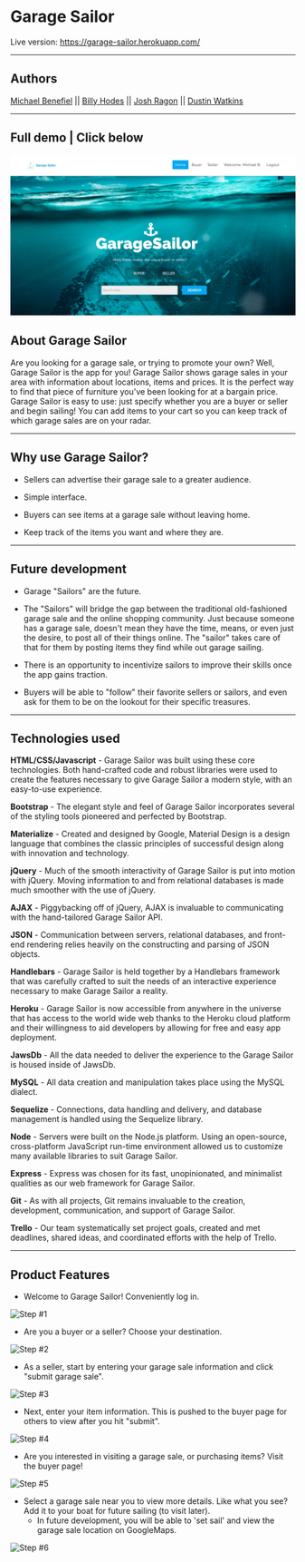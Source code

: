 <h1>Garage Sailor</h1>

Live version: https://garage-sailor.herokuapp.com/
<hr></hr>

<h2> Authors </h2>

[Michael Benefiel](https://github.com/mjbenefiel) || [Billy Hodes](https://github.com/bhodes) || [Josh Ragon](https://github.com/jlrt37) || [Dustin Watkins](https://github.com/watkins656)


<hr></hr>

<h2> Full demo | Click below </h2>

[![Garage Sailor](public/img/garage-sailor.jpg)](https://youtu.be/sVho6BaKim8)

<h2> About Garage Sailor</h2>
Are you looking for a garage sale, or trying to promote your own? Well, Garage Sailor is the app for you! Garage Sailor shows garage sales in your area with information about locations, items and prices. It is the perfect way to find that piece of furniture you've been looking for at a bargain price. Garage Sailor is easy to use: just specify whether you are a buyer or seller and begin sailing! You can add items to your cart so you can keep track of which garage sales are on your radar.
<hr></hr>
<h2> Why use Garage Sailor? </h2>

- Sellers can advertise their garage sale to a greater audience.

- Simple interface.

- Buyers can see items at a garage sale without leaving home.

- Keep track of the items you want and where they are.
<hr></hr>
<h2> Future development </h2>

- Garage "Sailors" are the future. 

- The "Sailors" will bridge the gap between the traditional old-fashioned garage sale and the online shopping community.  Just because someone has a garage sale, doesn't mean they have the time, means, or even just the desire, to post all of their things online.  The "sailor" takes care of that for them by posting items they find while out garage sailing.  

- There is an opportunity to incentivize sailors to improve their skills once the app gains traction. 

- Buyers will be able to "follow" their favorite sellers or sailors, and even ask for them to be on the lookout for their specific treasures. 


<hr></hr>

<h2>Technologies used</h2>

<strong>HTML/CSS/Javascript</strong> - Garage Sailor was built using these core technologies. Both hand-crafted code and robust libraries were used to create the features necessary to give Garage Sailor a modern style, with an easy-to-use experience.  

<strong>Bootstrap</strong> - The elegant style and feel of Garage Sailor incorporates several of the styling tools pioneered and perfected by Bootstrap. 

<strong>Materialize</strong> - Created and designed by Google, Material Design is a design language that combines the classic principles of successful design along with innovation and technology. 

<strong>jQuery</strong> - Much of the smooth interactivity of Garage Sailor is put into motion with jQuery.  Moving information to and from relational databases is made much smoother with the use of jQuery.    

<strong>AJAX</strong> - Piggybacking off of jQuery, AJAX is invaluable to communicating with the hand-tailored Garage Sailor API.

<strong>JSON</strong> - Communication between servers, relational databases, and front-end rendering relies heavily on the constructing and parsing of JSON objects.  

<strong>Handlebars</strong> - Garage Sailor is held together by a Handlebars framework that was carefully crafted to suit the needs of an interactive experience necessary to make Garage Sailor a reality.

<strong>Heroku</strong> - Garage Sailor is now accessible from anywhere in the universe that has access to the world wide web thanks to the Heroku cloud platform and their willingness to aid developers by allowing for free and easy app deployment.

<strong>JawsDb</strong> - All the data needed to deliver the experience to the Garage Sailor is housed inside of JawsDb.

<strong>MySQL</strong> - All data creation and manipulation takes place using the MySQL dialect. 

<strong>Sequelize</strong> - Connections, data handling and delivery, and database management is handled using the Sequelize library. 

<strong>Node</strong> - Servers were built on the Node.js platform. Using an open-source, cross-platform JavaScript run-time environment allowed us to customize many available libraries to suit Garage Sailor.

<strong>Express</strong> - Express was chosen for its fast, unopinionated, and minimalist qualities as our web framework for Garage Sailor.

<strong>Git</strong> - As with all projects, Git remains invaluable to the creation, development, communication, and support of Garage Sailor.

<strong>Trello</strong> - Our team systematically set project goals, created and met deadlines, shared ideas, and coordinated efforts with the help of Trello.

<hr></hr>

<h2>Product Features</h2>

- Welcome to Garage Sailor! Conveniently log in.

![Step #1](https://raw.githubusercontent.com/mjbenefiel/Garage-Sailor/master/public/img/step1.gif "Step #1")

- Are you a buyer or a seller? Choose your destination. 

![Step #2](https://raw.githubusercontent.com/mjbenefiel/Garage-Sailor/master/public/img/step2.gif "Step #2")

- As a seller, start by entering your garage sale information and click "submit garage sale". 

![Step #3](https://raw.githubusercontent.com/mjbenefiel/Garage-Sailor/master/public/img/step3.gif "Step #3")

- Next, enter your item information. This is pushed to the buyer page for others to view after you hit "submit".

![Step #4](https://raw.githubusercontent.com/mjbenefiel/Garage-Sailor/master/public/img/step4.gif "Step #4")

- Are you interested in visiting a garage sale, or purchasing items? Visit the buyer page!

![Step #5](https://raw.githubusercontent.com/mjbenefiel/Garage-Sailor/master/public/img/step5.gif "Step #5")

- Select a garage sale near you to view more details. Like what you see? Add it to your boat for future sailing (to visit later).
    - In future development, you will be able to 'set sail' and view the garage sale location on GoogleMaps. 

![Step #6](https://raw.githubusercontent.com/mjbenefiel/Garage-Sailor/master/public/img/step6.gif "Step #6")




